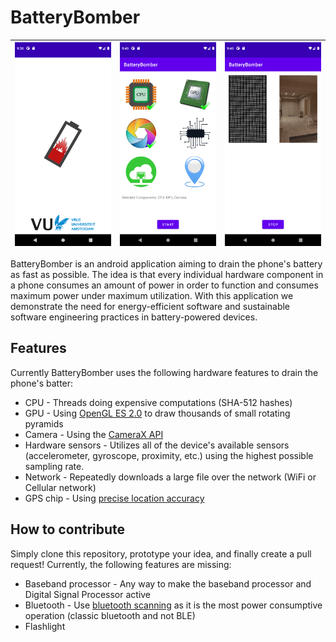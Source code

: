 
# BatteryBomber

| ![screenshot splash screen](images/screenshot-splash.png) | ![screenshot choices](images/screenshot-choices.png) | ![screenshot running](images/screenshot-running.png) |
| ---------------------------------------------- | -------------------------------------------- | ------------------------------------------- |

BatteryBomber is an android application aiming to drain the phone's battery as fast as possible. The idea is that every individual hardware component in a phone consumes an amount of power in order to function and consumes maximum power under maximum utilization. With this application we demonstrate the need for energy-efficient software and sustainable software engineering practices in battery-powered devices.

## Features

Currently BatteryBomber uses the following hardware features to drain the phone's batter:

* CPU - Threads doing expensive computations (SHA-512 hashes)
* GPU - Using [OpenGL ES 2.0](https://www.khronos.org/opengles/) to draw thousands of small rotating pyramids
* Camera - Using the [CameraX API](https://developer.android.com/training/camerax)
* Hardware sensors - Utilizes all of the device's available sensors (accelerometer, gyroscope, proximity, etc.) using the highest possible sampling rate.
* Network - Repeatedly downloads a large file over the network (WiFi or Cellular network)
* GPS chip - Using [precise location accuracy](https://developer.android.com/training/location/permissions#accuracy) 

## How to contribute

Simply clone this repository, prototype your idea, and finally create a pull request! Currently, the following features are missing:

* Baseband processor - Any way to make the baseband processor and Digital Signal Processor active
* Bluetooth - Use [bluetooth scanning](https://developer.android.com/guide/topics/connectivity/bluetooth/find-bluetooth-devices) as it is the most power consumptive operation (classic bluetooth and not BLE)
* Flashlight


